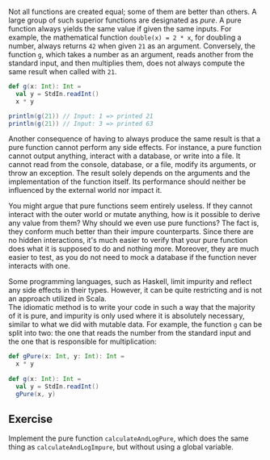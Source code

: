 Not all functions are created equal; some of them are better than others. 
A large group of such superior functions are designated as *pure*. 
A pure function always yields the same value if given the same inputs. 
For example, the mathematical function `double(x) = 2 * x`, for doubling a number, always returns `42` when given `21` as an 
argument. 
Conversely, the function `g`, which takes a number as an argument, reads another from the standard input, and then multiplies them,
does not always compute the same result when called with `21`. 

```scala 3
def g(x: Int): Int =
  val y = StdIn.readInt()
  x * y

println(g(21)) // Input: 1 => printed 21
println(g(21)) // Input: 3 => printed 63
```

Another consequence of having to always produce the same result is that a pure function cannot perform any side effects. 
For instance, a pure function cannot output anything, interact with a database, or write into a file. 
It cannot read from the console, database, or a file, modify its arguments, or throw an exception. 
The result solely depends on the arguments and the implementation of the function itself. 
Its performance should neither be influenced by the external world nor impact it.

You might argue that pure functions seem entirely useless. 
If they cannot interact with the outer world or mutate anything, how is it possible to derive any value from them? 
Why should we even use pure functions? 
The fact is, they conform much better than their impure counterparts.
Since there are no hidden interactions, it's much easier to verify that your pure function does what it 
is supposed to do and nothing more. 
Moreover, they are much easier to test, as you do not need to mock a database if the function never interacts with one. 

Some programming languages, such as Haskell, limit impurity and reflect any side effects in their types. 
However, it can be quite restricting and is not an approach utilized in Scala.  
The idiomatic method is to write your code in such a way that the majority of it is pure, and impurity is only used 
where it is absolutely necessary, similar to what we did with mutable data. 
For example, the function `g` can be split into two: the one that reads the number from the standard input and the one 
that is responsible for multiplication: 

```scala 3
def gPure(x: Int, y: Int): Int =
  x * y 
  
def g(x: Int): Int =
  val y = StdIn.readInt()
  gPure(x, y)
```

## Exercise

Implement the pure function `calculateAndLogPure`, which does the same thing as `calculateAndLogImpure`, but without 
using a global variable.
